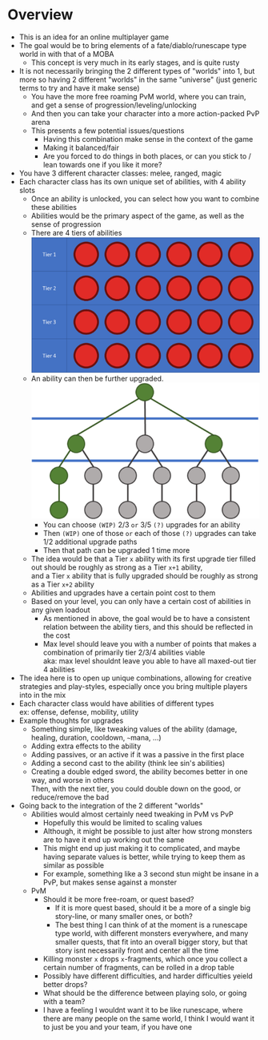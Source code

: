
# Overview

- This is an idea for an online multiplayer game
- The goal would be to bring elements of a fate/diablo/runescape type world in with that of a MOBA
    - This concept is very much in its early stages, and is quite rusty
- It is not necessarily bringing the 2 different types of "worlds" into 1, but more so having 2 different "worlds" in the same "universe" (just generic terms to try and have it make sense)
    - You have the more free roaming PvM world, where you can train, and get a sense of progression/leveling/unlocking
    - And then you can take your character into a more action-packed PvP arena
    - This presents a few potential issues/questions
        - Having this combination make sense in the context of the game
        - Making it balanced/fair
        - Are you forced to do things in both places, or can you stick to / lean towards one if you like it more?
- You have 3 different character classes: melee, ranged, magic
- Each character class has its own unique set of abilities, with 4 ability slots
    - Once an ability is unlocked, you can select how you want to combine these abilities
    - Abilities would be the primary aspect of the game, as well as the sense of progression
    - There are 4 tiers of abilities  
    ![Ability Tiers](ability-tiers.png)
    - An ability can then be further upgraded.  
    ![Ability Upgrades](ability-upgrades.png)
        - You can choose `(WIP)` 2/3 `or` 3/5 `(?)` upgrades for an ability
        - Then `(WIP)` one of those `or` each of those `(?)` upgrades can take 1/2 additional upgrade paths
        - Then that path can be upgraded 1 time more
    - The idea would be that a Tier `x` ability with its first upgrade tier filled out should be roughly as strong as a Tier `x+1` ability,  
    and a Tier `x` ability that is fully upgraded should be roughly as strong as a Tier `x+2` ability
    - Abilities and upgrades have a certain point cost to them
    - Based on your level, you can only have a certain cost of abilities in any given loadout
        - As mentioned in above, the goal would be to have a consistent relation between the ability tiers, and this should be reflected in the cost
        - Max level should leave you with a number of points that makes a combination of primarily tier 2/3/4 abilities viable  
        aka: max level shouldnt leave you able to have all maxed-out tier 4 abilities
- The idea here is to open up unique combinations, allowing for creative strategies and play-styles, especially once you bring multiple players into in the mix
- Each character class would have abilities of different types  
ex: offense, defense, mobility, utility
- Example thoughts for upgrades
    - Something simple, like tweaking values of the ability (damage, healing, duration, cooldown, `~`mana, ...)
    - Adding extra effects to the ability
    - Adding passives, or an active if it was a passive in the first place
    - Adding a second cast to the ability (think lee sin's abilities)
    - Creating a double edged sword, the ability becomes better in one way, and worse in others  
    Then, with the next tier, you could double down on the good, or reduce/remove the bad
- Going back to the integration of the 2 different "worlds"
    - Abilities would almost certainly need tweaking in PvM vs PvP
        - Hopefully this would be limited to scaling values
        - Although, it might be possible to just alter how strong monsters are to have it end up working out the same
        - This might end up just making it to complicated, and maybe having separate values is better, while trying to keep them as similar as possible
        - For example, something like a 3 second stun might be insane in a PvP, but makes sense against a monster
    - PvM
        - Should it be more free-roam, or quest based?
            - If it is more quest based, should it be a more of a single big story-line, or many smaller ones, or both?
            - The best thing I can think of at the moment is a runescape type world, with different monsters everywhere, and many smaller quests, that fit into an overall bigger story, but that story isnt necessarily front and center all the time
        - Killing monster `x` drops `x`-fragments, which once you collect a certain number of fragments, can be rolled in a drop table
        - Possibly have different difficulties, and harder difficulties yeield better drops?
        - What should be the difference between playing solo, or going with a team?
        - I have a feeling I wouldnt want it to be like runescape, where there are many people on the same world, I think I would want it to just be you and your team, if you have one
